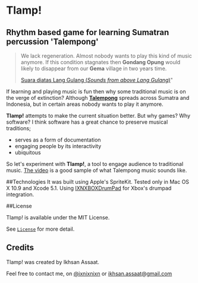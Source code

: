 Tlamp!
======

## Rhythm based game for learning Sumatran percussion 'Talempong'

> We lack regeneration. Almost nobody wants to play this kind of music anymore. If this condition stagnates then **Gondang Opung** would likely to disappear from our **Gema** village in two years time.
>
>
>[Suara diatas Lang Gulang (*Sounds from above Lang Gulang*)](https://vimeo.com/53866898)" 

If learning and playing music is fun then why some traditional music is on the verge of extinction? Although [**Talempong**](http://en.wikipedia.org/wiki/Talempong) spreads across Sumatra and Indonesia, but in certain areas nobody wants to play it anymore. 

**Tlamp!** attempts to make the current situation better. But why games? Why software? I think software has a great chance to preserve musical traditions;

- serves as a form of documentation
- engaging people by its interactivity
- ubiquitous

So let's experiment with **Tlamp!**, a tool to engage audience to traditional music. [The video](http://youtu.be/VEmX-1_DQPA) is a good sample of what Talempong music sounds like.

##Technologies
It was built using Apple's SpriteKit. Tested only in Mac OS X 10.9 and Xcode 5.1. Using [IXNXBOXDrumPad](https://github.com/ixnixnixn/IXNXBOXDrumpad) for Xbox's drumpad integration.

##License

Tlamp! is available under the MIT License.

See [`License`](https://github.com/ixnixnixn/) for more detail.

## Credits

Tlamp! was created by Ikhsan Assaat. 

Feel free to contact me, on [@ixnixnixn](http://twitter.com/ixnixnixn) or [ikhsan.assaat@gmail.com](mailto:ikhsan.assaat@gmail.com)
